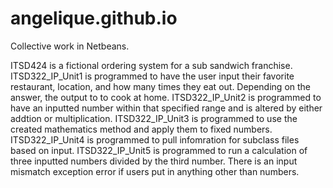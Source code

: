 # angelique.github.io

Collective work in Netbeans.

ITSD424 is a fictional ordering system for a sub sandwich franchise.
ITSD322_IP_Unit1 is programmed to have the user input their favorite restaurant, location, and how many times they eat out. Depending on the answer, the output to to cook at home.
ITSD322_IP_Unit2 is programmed to have an inputted number within that specified range and is altered by either addtion or multiplication.
ITSD322_IP_Unit3 is programmed to use the created mathematics method and apply them to fixed numbers.
ITSD322_IP_Unit4 is programmed to pull infomration for subclass files based on input.
ITSD322_IP_Unit5 is programmed to run a calculation of three inputted numbers divided by the third number. There is an input mismatch exception error if users put in anything other than numbers.

